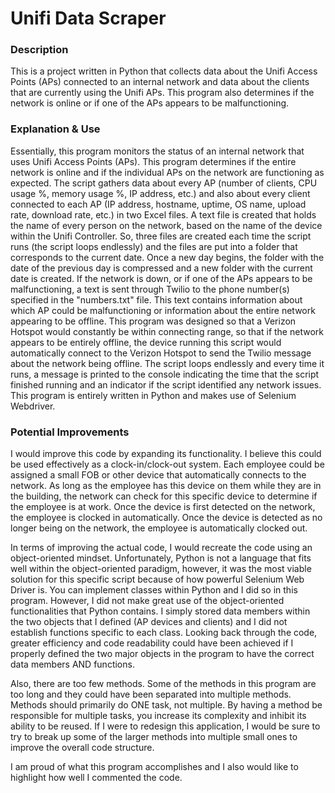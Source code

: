 # Unifi Data Scraper

### Description
This is a project written in Python that collects data about the Unifi Access Points (APs) connected to an internal network and data about the clients that are currently using the Unifi APs. This program also determines if the network is online or if one of the APs appears to be malfunctioning.

### Explanation & Use
Essentially, this program monitors the status of an internal network that uses Unifi Access Points (APs). This program determines if the entire network is online and if the individual APs on the network are functioning as expected. The script gathers data about every AP (number of clients, CPU usage %, memory usage %, IP address, etc.) and also about every client connected to each AP (IP address, hostname, uptime, OS name, upload rate, download rate, etc.) in two Excel files. A text file is created that holds the name of every person on the network, based on the name of the device within the Unifi Controller. So, three files are created each time the script runs (the script loops endlessly) and the files are put into a folder that corresponds to the current date. Once a new day begins, the folder with the date of the previous day is compressed and a new folder with the current date is created. If the network is down, or if one of the APs appears to be malfunctioning, a text is sent through Twilio to the phone number(s) specified in the "numbers.txt" file. This text contains information about which AP could be malfunctioning or information about the entire network appearing to be offline. This program was designed so that a Verizon Hotspot would constantly be within connecting range, so that if the network appears to be entirely offline, the device running this script would automatically connect to the Verizon Hotspot to send the Twilio message about the network being offline. The script loops endlessly and every time it runs, a message is printed to the console indicating the time that the script finished running and an indicator if the script identified any network issues. This program is entirely written in Python and makes use of Selenium Webdriver.

### Potential Improvements
I would improve this code by expanding its functionality. I believe this could be used effectively as a clock-in/clock-out system. Each employee could be assigned a small FOB or other device that automatically connects to the network. As long as the employee has this device on them while they are in the building, the network can check for this specific device to determine if the employee is at work. Once the device is first detected on the network, the employee is clocked in automatically. Once the device is detected as no longer being on the network, the employee is automatically clocked out.

In terms of improving the actual code, I would recreate the code using an object-oriented mindset. Unfortunately, Python is not a language that fits well within the object-oriented paradigm, however, it was the most viable solution for this specific script because of how powerful Selenium Web Driver is. You can implement classes within Python and I did so in this program. However, I did not make great use of the object-oriented functionalities that Python contains. I simply stored data members within the two objects that I defined (AP devices and clients) and I did not establish functions specific to each class. Looking back through the code, greater efficiency and code readability could have been achieved if I properly defined the two major objects in the program to have the correct data members AND functions.

Also, there are too few methods. Some of the methods in this program are too long and they could have been separated into multiple methods. Methods should primarily do ONE task, not multiple. By having a method be responsible for multiple tasks, you increase its complexity and inhibit its ability to be reused. If I were to redesign this application, I would be sure to try to break up some of the larger methods into multiple small ones to improve the overall code structure.

I am proud of what this program accomplishes and I also would like to highlight how well I commented the code.
